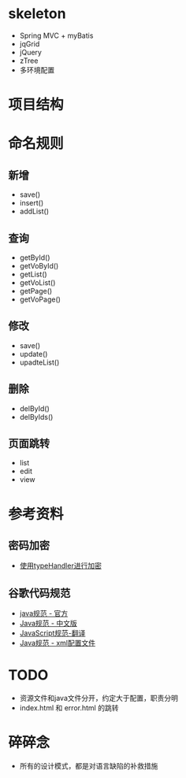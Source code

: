 # skeleton
* Spring MVC + myBatis
* jqGrid
* jQuery
* zTree
* 多环境配置


# 项目结构

##


# 命名规则

## 新增
* save()
* insert()
* addList()

## 查询
* getById()
* getVoById()
* getList()
* getVoList()
* getPage()
* getVoPage()

## 修改
* save()
* update()
* upadteList()

## 删除
* delById()
* delByIds()

## 页面跳转
* list
* edit
* view



# 参考资料

## 密码加密
* [使用typeHandler进行加密](http://www.thespringriver.com/simple-example-of-mybatis-java-maven-implementation-8-customized-type-handler/ "使用typeHandler处理密码")

## 谷歌代码规范
* [java规范 - 官方](https://google.github.io/styleguide/javaguide.html)
* [Java规范 - 中文版](http://www.cnblogs.com/lanxuezaipiao/p/3534447.html)
* [JavaScript规范-翻译](http://alloyteam.github.io/JX/doc/specification/google-javascript.xml)
* [Java规范 - xml配置文件](https://github.com/codeset/google-java-styleguide)


# TODO
* 资源文件和java文件分开，约定大于配置，职责分明
* index.html 和 error.html 的跳转

# 碎碎念
* 所有的设计模式，都是对语言缺陷的补救措施
